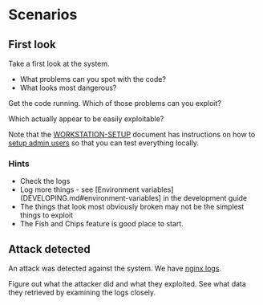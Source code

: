 # Scenarios

## First look

Take a first look at the system.

* What problems can you spot with the code?
* What looks most dangerous?

Get the code running.  Which of those problems can you exploit?

Which actually appear to be easily exploitable?

Note that the [WORKSTATION-SETUP](WORKSTATION-SETUP.md) document has
instructions on how to [setup admin users](WORKSTATION-SETUP.md#adding-an-admin-user)
so that you can test everything locally.

### Hints

* Check the logs
* Log more things - see [Environment variables](DEVELOPING.md#environment-variables]
  in the development guide
* The things that look most obviously broken may not be the simplest things to exploit
* The Fish and Chips feature is good place to start.

## Attack detected

An attack was detected against the system.  We have [nginx logs](https://gist.github.com/colinnewell/12f3f60bc966dd1af65ab262f2c89a2f).

Figure out what the attacker did and what they exploited.  See what data they
retrieved by examining the logs closely.
